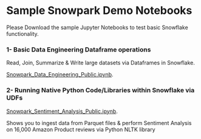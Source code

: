 # Sample Snowpark Demo Notebooks

Please Download the sample Jupyter Notebooks to test basic Snowflake functionality.

### 1- Basic Data Engineering Dataframe operations 
Read, Join, Summarize & Write large datasets via Dataframes in Snowflake.

[Snowpark_Data_Engineering_Public.ipynb](https://github.com/NickAkincilar/Sample_Snowpark_Demos/blob/main/Snowpark_Data_Engineering_Public.ipynb).


### 2- Running Native Python Code/Libraries within Snowflake via UDFs
[Snowpark_Sentiment_Analysis_Public.ipynb](https://github.com/NickAkincilar/Sample_Snowpark_Demos/blob/main/Snowpark_Sentiment_Analysis_Public.ipynb).

Shows you to ingest data from Parquet files & perform Sentiment Analysis on 16,000 Amazon Product reviews via Python NLTK library
